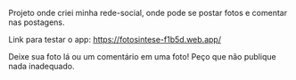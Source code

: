 Projeto onde criei minha rede-social, onde pode se postar fotos e comentar nas postagens.

Link para testar o app: https://fotosintese-f1b5d.web.app/

Deixe sua foto lá ou um comentário em uma foto!
Peço que não publique nada inadequado.
